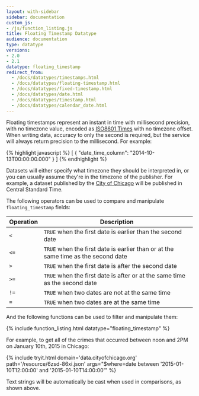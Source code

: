```yaml
---
layout: with-sidebar
sidebar: documentation
custom_js:
- /js/function_listing.js 
title: Floating Timestamp Datatype
audience: documentation
type: datatype
versions:
- 2.0
- 2.1
datatype: floating_timestamp
redirect_from:
  - /docs/datatypes/timestamps.html
  - /docs/datatypes/floating-timestamp.html
  - /docs/datatypes/fixed-timestamp.html
  - /docs/datatypes/date.html
  - /docs/datatypes/timestamp.html
  - /docs/datatypes/calendar_date.html
---
```


Floating timestamps represent an instant in time with millisecond precision, with no timezone value, encoded as [ISO8601 Times](https://en.wikipedia.org/wiki/ISO_8601#Times) with no timezone offset. When writing data, accuracy to only the second is required, but the service will always return precision to the millisecond. For example:

{% highlight javascript %}
[ {
  "date_time_column": "2014-10-13T00:00:00.000"
} ]
{% endhighlight %}

Datasets will either specify what timezone they should be interpreted in, or you can usually assume they're in the timezone of the publisher. For example, a dataset published by the [City of Chicago](http://data.cityofchicago.org) will be published in Central Standard Time.

The following operators can be used to compare and manipulate `floating_timestamp` fields: 

| Operation | Description                                                                       |
| ---       | ---                                                                               |
| `<`       | `TRUE` when the first date is earlier than the second date                        |
| `<=`      | `TRUE` when the first date is earlier than or at the same time as the second date |
| `>`       | `TRUE` when the first date is after the second date                               |
| `>=`      | `TRUE` when the first date is after or at the same time as the second date        |
| `!=`      | `TRUE` when two dates are not at the same time                                    |
| `=`       | `TRUE` when two dates are at the same time                                        |

And the following functions can be used to filter and manipulate them: 

{% include function_listing.html datatype="floating_timestamp" %}

For example, to get all of the crimes that occurred between noon and 2PM on January 10th, 2015 in Chicago:

{% include tryit.html domain='data.cityofchicago.org' path='/resource/6zsd-86xi.json' args="$where=date between '2015-01-10T12:00:00' and '2015-01-10T14:00:00'" %}

Text strings will be automatically be cast when used in comparisons, as shown above.
